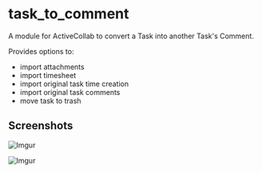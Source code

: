 task_to_comment
===============

A module for ActiveCollab to convert a Task into another Task's Comment.

Provides options to:

* import attachments
* import timesheet
* import original task time creation
* import original task comments
* move task to trash

## Screenshots ##
![Imgur](http://i.imgur.com/9w71ywS.png)

![Imgur](http://i.imgur.com/HC7svLb.png)